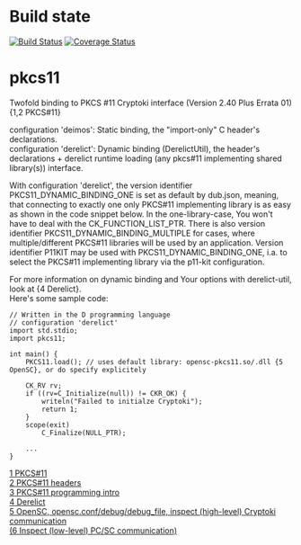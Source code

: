 # Build state

[![Build Status](https://travis-ci.org/carblue/pkcs11.svg?branch=master)](https://travis-ci.org/carblue/pkcs11)
[![Coverage Status](https://coveralls.io/repos/github/carblue/pkcs11/badge.svg?branch=master)](https://coveralls.io/github/carblue/pkcs11?branch=master)

pkcs11
======

Twofold binding to PKCS #11 Cryptoki interface (Version 2.40 Plus Errata 01)  {1,2 PKCS#11}

configuration 'deimos': Static binding, the "import-only" C header's declarations.<br>
configuration 'derelict': Dynamic binding (DerelictUtil), the header's declarations + derelict runtime loading (any pkcs#11 implementing shared library(s)) interface.

With configuration 'derelict', the version identifier PKCS11_DYNAMIC_BINDING_ONE is set as default by dub.json, meaning, that connecting to exactly one only PKCS#11 implementing library is as easy as shown in the code snippet below. In the one-library-case, You won't have to deal with the CK_FUNCTION_LIST_PTR. There is also version identifier PKCS11_DYNAMIC_BINDING_MULTIPLE for cases, where multiple/different PKCS#11 libraries will be used by an application.
Version identifier P11KIT may be used with PKCS11_DYNAMIC_BINDING_ONE, i.a. to select the PKCS#11 implementing library via the p11-kit configuration.

For more information on dynamic binding and Your options with derelict-util, look at  {4 Derelict}.<br>
Here's some sample code:


	// Written in the D programming language
	// configuration 'derelict'
	import std.stdio;
	import pkcs11;
	
	int main() {
		PKCS11.load(); // uses default library: opensc-pkcs11.so/.dll {5 OpenSC}, or do specify explicitely
	
		CK_RV rv;
		if ((rv=C_Initialize(null)) != CKR_OK) {
			writeln("Failed to initialze Cryptoki");
			return 1;
		}
		scope(exit)
			C_Finalize(NULL_PTR);
	
		...
	}


[1 PKCS#11](http://docs.oasis-open.org/pkcs11/pkcs11-base/v2.40/pkcs11-base-v2.40.html)<br>
[2 PKCS#11 headers](http://docs.oasis-open.org/pkcs11/pkcs11-base/v2.40/errata01/os/include/pkcs11-v2.40/)<br>
[3 PKCS#11 programming intro](https://www.nlnetlabs.nl/downloads/publications/hsm/hsm_node9.html)<br>
[4 Derelict](http://derelictorg.github.io/overview/)<br>
[5 OpenSC, opensc.conf/debug/debug_file, inspect (high-level) Cryptoki communication](https://github.com/OpenSC/OpenSC/wiki/Using-OpenSC)<br>
[(6 Inspect (low-level) PC/SC communication)](http://ludovicrousseau.blogspot.de/2011/11/pcsc-api-spy-third-try.html)
